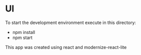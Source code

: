 # UI

To start the development environment execute in this directory:
* npm install
* npm start

This app was created using react and modernize-react-lite